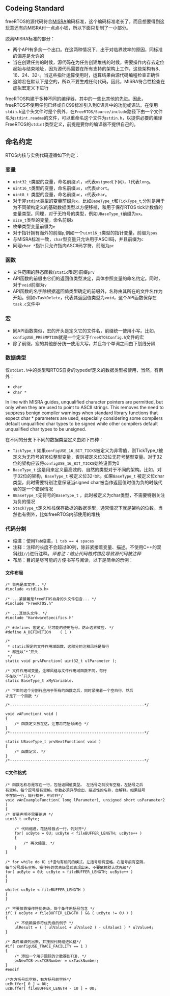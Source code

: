 ## Codeing Standard
freeRTOS的源代码符合[MISRA](http://www.misra.org.uk/)编码标准，这个编码标准老长了，而且想要得到这玩意还有向MISRA付一点点小钱，所以下面只复制了一小部分。

脱离MISRA标准的部分：

- 两个API有多余一个出口。在这两种情况下，出于对临界效率的原因，同标准的偏差是允许的
- 当在创建任务的时候，源代码在为任务创建堆栈的时候，需要操作内存去定位起始与结束地址，因为源代码需要在所有支持的架构上工作，这些架构有8、16、24、32-。当这些指针运算使用时，运算结果由源代码编程检查正确性
- 追踪宏在默认下是空的，所以不要生成任何代码。因此，MISRA符合性检查在虚拟宏定义下进行

freeRTOS构建于多种不同的编译器，其中的一些比其他的先进。因此，freeRTOS不使用任何已经或自C99标准引入到C语言中的功能或语法。在使用`stdin.h`这个头文件时是个例外，在`FreeRTOS/Source/include`路径下由一个文件名为`stdint.readme`的文件，可以重命名这个文件为`stdin.h`，以提供必要的编译FreeRTOS的`stdint`类型定义，前提是要你的编译器不提供自己的。

## 命名约定
RTOS内核与实例代码遵循如下约定：

### 变量

- `uint32_t`类型的变量，命名前缀`ul`，`u`代表`usigned`(下同)，`l`代表`long`。
- `uint16_t`类型的变量，命名前缀`us`，`s`代表`short`。
- `uint8_t `类型的变量，命名前缀`uc`，`c`代表`char`。
- 对于非`stdint`类型的变量前缀为`x`，比如`BaseType_t`和`TickType_t`,分别是用于为不同架构定义的基础数据类型以方便移植，和用于保存RTOS tick计数值的变量类型。同理，对于无符号的类型，例如`UBaseType_t`前缀为`ux`。
- `size_t`类型的变量，命名前缀`x`
- 枚举类型变量前缀为`e`
- 对于指针拥有而外的前缀`p`,例如一个`uint16_t`类型的指针变量，前缀为`pus`
- 与MISRA标准一致，`char`型变量只允许用于ASCII码，并且前缀为`c`
- 同理`char *`指针只允许指向ASCII码字符，前缀为`pc`

### 函数

- 文件范围的静态函数(`static`限定)前缀`prv`
- API函数的前缀由它们的返回值类型决定，具体参照变量的命名约定。同时，对于`void`前缀为`v`
- API函数的名字除根据返回值类型确定的前缀外，名称由其所在的文件名作为开始。例如`vTaskDelete`，代表其返回值类型为`void`，这个API函数保存在`task.c`文件中

### 宏

- 同API函数类似，宏的开头是定义它的文件名，前缀统一使用小写。比如，`configUSE_PREEMPTION`就是一个定义于`freeRTOSConfig.h`文件的宏
- 除了前缀，宏的其他部分统一使用大写，并且每个单词之间由下划线分隔

### 数据类型

仅`stdint.h`中的类型和RTOS自身的typedef定义的数据类型被使用，当然，有例外：

- `char`
- `char *`

>
In line with MISRA guides, unqualified character pointers are permitted, but only when they are used to point to ASCII strings. This removes the need to suppress benign compiler warnings when standard library functions that expect char * parameters are used, especially considering some compilers default unqualified char types to be signed while other compilers default unqualified char types to be unsigned.

在不同的分支下不同的数据类型定义由如下四种：

- `TickType_t` 如果`configUSE_16_BIT_TICKS`被定义为非零值，则TickType_t被定义为无符号的16位整型变量，否则被定义位32位无符号整型变量。对于32位的架构应该将`configUSE_16_BIT_TICKS`始终设置为0
- `BaseType_t` 这是用来定义最高效的、自然的类型对于不同的架构。比如，对于32位的架构，`BaseType_t` 被定义位32-bit。如果`BaseType_t` 被定义位char类型，此时需要特别注意保证当signed char被当作返回值时值为负的时候代表的是一个错误情况
- `UBaseType_t`无符号的`BaseType_t` ，此时被定义为char类型，不需要特别关注为负的情况
- `StackType_t`定义堆栈保存数据的数据类型，通常情况下就是架构的位数。当然也有例外，比如freeRTOS内部使用的堆栈

### 代码分割
- 缩进：使用`Tab`缩进，`1 tab == 4 spaces`
- 注释：注释的长度不会超过80列，除非紧接着变量、描述。不使用C++的双斜线(`//`)进行注释。*译者注：防止代码格式错乱导致源代码被注释* 
- 布局：目的是尽可能的方便书写与阅读，以下是简单的示例：

#### 文件布局
```
/* 首先是库文件.. */
#include <stdlib.h>

/* ...紧接着是freeRTOS自身的头文件包含... */
#include "FreeRTOS.h"

/* ...其他头文件. */
#include "HardwareSpecifics.h"

/* #defines 宏定义，尽可能的使用括号，防止边界效应. */
#define A_DEFINITION	( 1 )

/*
 * static限定的文件作用域函数，这部分的注释风格是每行
 * 都是以‘*’开头.
 */
static void prvAFunction( uint32_t ulParameter );

/* 文件作用域变量，注释风格与文件作用域函数不同，每行
不在以‘*’开头*/
static BaseType_t xMyVariable.

/* 下面的这个分割行应用于所有的函数之后，同时紧接着一个空白行，然后
才是下一个函数 */

/*-----------------------------------------------------------*/

void vAFunction( void )
{
    /* 函数定义放在这，注意将花括号闭合 */
}
/*-----------------------------------------------------------*/

static UBaseType_t prvNextFunction( void )
{
    /* 函数定义. */
}
/*-----------------------------------------------------------*/
```				

#### C文件格式
```
/* 函数名称总是写在一行，包括返回值类型。 左括号之前没有空格，左括号之后
有空格，每个逗号后有空格。参数必须详尽给出，描述性的名称，自解释。如果括号
不在同一行，每行排开，列对齐*/
void vAnExampleFunction( long lParameter1, unsigned short usParameter2 )
{
/* 变量声明不需要缩进 */
uint8_t ucByte;

    /* 代码缩进，花括号独占一行，列对齐*/
    for( ucByte = 0U; ucByte < fileBUFFER_LENGTH; ucByte++ )
    {
        /* 再次缩进. */
    }
}

/* for while do 和 if语句有相同的模式，左括号后有空格，右括号前有空隔，
每个分号后有空格，操作符的优先级显式表现出来，不要依赖默认优先级*/
for( ucByte = 0U; ucByte < fileBUFFER_LENGTH; ucByte++ )
{
}

while( ucByte < fileBUFFER_LENGTH )
{
}

/* 不要依靠操作符优先级，每个条件用括号包含 */
if( ( ucByte < fileBUFFER_LENGTH ) && ( ucByte != 0U ) )
{
    /* 不依赖操作符优先级的例子 */
    ulResult = ( ( ulValue1 + ulValue2 ) - ulValue3 ) * ulValue4;
}

/* 条件编译列出来，并按照代码缩进风格*/
#if( configUSE_TRACE_FACILITY == 1 )
{
    /* 添加一个用于跟踪的计数器到TCB. */
    pxNewTCB->uxTCBNumber = uxTaskNumber;
}
#endif

/*左方括号后空格，右方括号前空格*/
ucBuffer[ 0 ] = 0U;
ucBuffer[ fileBUFFER_LENGTH - 1U ] = 0U;
```

